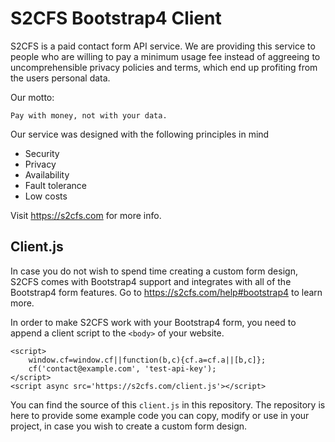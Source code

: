 # S2CFS Bootstrap4 Client

S2CFS is a paid contact form API service. We are providing this service to people who are willing to pay a minimum usage fee instead of aggreeing to uncomprehensible privacy policies and terms, which end up profiting from the users personal data.

Our motto: 
```
Pay with money, not with your data.
```

Our service was designed with the following principles in mind

- Security
- Privacy
- Availability
- Fault tolerance
- Low costs

Visit https://s2cfs.com for more info.

## Client.js

In case you do not wish to spend time creating a custom form design, S2CFS comes with Bootstrap4 support and integrates with all of the Bootstrap4 form features. Go to https://s2cfs.com/help#bootstrap4 to learn more.

In order to make S2CFS work with your Bootstrap4 form, you need to append a client script to the `<body>` of your website.

```
<script>
    window.cf=window.cf||function(b,c){cf.a=cf.a||[b,c]};
    cf('contact@example.com', 'test-api-key');
</script>
<script async src='https://s2cfs.com/client.js'></script>
```

You can find the source of this `client.js` in this repository. The repository is here to provide some example code you can copy, modify or use in your project, in case you wish to create a custom form design.

